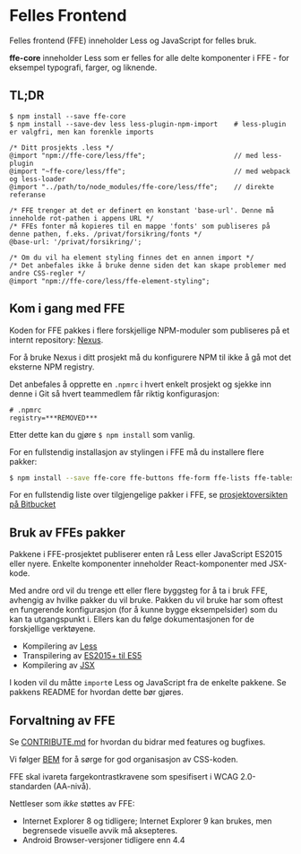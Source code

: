 # Felles Frontend

Felles frontend (FFE) inneholder Less og JavaScript for felles bruk.

**ffe-core** inneholder Less som er felles for alle delte komponenter i FFE - for eksempel
typografi, farger, og liknende.

## TL;DR

```
$ npm install --save ffe-core
$ npm install --save-dev less less-plugin-npm-import    # less-plugin er valgfri, men kan forenkle imports
```

```less
/* Ditt prosjekts .less */
@import "npm://ffe-core/less/ffe";                      // med less-plugin
@import "~ffe-core/less/ffe";                           // med webpack og less-loader
@import "../path/to/node_modules/ffe-core/less/ffe";    // direkte referanse

/* FFE trenger at det er definert en konstant 'base-url'. Denne må inneholde rot-pathen i appens URL */
/* FFEs fonter må kopieres til en mappe 'fonts' som publiseres på denne pathen, f.eks. /privat/forsikring/fonts */
@base-url: '/privat/forsikring/';

/* Om du vil ha element styling finnes det en annen import */
/* Det anbefales ikke å bruke denne siden det kan skape problemer med andre CSS-regler */
@import "npm://ffe-core/less/ffe-element-styling";
```

## Kom i gang med FFE

Koden for FFE pakkes i flere forskjellige NPM-moduler som publiseres på et internt
repository: [Nexus](***REMOVED***).

For å bruke Nexus i ditt prosjekt må du konfigurere NPM til ikke å gå mot det eksterne NPM registry.

Det anbefales å opprette en `.npmrc` i hvert enkelt prosjekt og sjekke inn denne i Git så hvert
teammedlem får riktig konfigurasjon:

```
# .npmrc
registry=***REMOVED***
```

Etter dette kan du gjøre `$ npm install` som vanlig.

For en fullstendig installasjon av stylingen i FFE må du installere flere pakker:

```bash
$ npm install --save ffe-core ffe-buttons ffe-form ffe-lists ffe-tables ffe-tabs ffe-spinner
```

For en fullstendig liste over tilgjengelige pakker i FFE, se
[prosjektoversikten på Bitbucket](***REMOVED***)

## Bruk av FFEs pakker

Pakkene i FFE-prosjektet publiserer enten rå Less eller JavaScript ES2015 eller nyere.
Enkelte komponenter inneholder React-komponenter med JSX-kode.

Med andre ord vil du trenge ett eller flere byggsteg for å ta i bruk FFE, avhengig av hvilke pakker du vil bruke.
Pakken du vil bruke har som oftest en fungerende konfigurasjon (for å kunne bygge eksempelsider) som du kan ta utgangspunkt i.
Ellers kan du følge dokumentasjonen for de forskjellige verktøyene.

* Kompilering av [Less](http://lesscss.org/)
* Transpilering av [ES2015+ til ES5](https://babeljs.io/)
* Kompilering av [JSX](https://facebook.github.io/react/)

I koden vil du måtte `import`e Less og JavaScript fra de enkelte pakkene. Se pakkens README for hvordan dette bør gjøres.

## Forvaltning av FFE

Se [CONTRIBUTE.md](***REMOVED***) for hvordan du bidrar med features og bugfixes.

Vi følger [BEM](https://en.bem.info/) for å sørge for god organisasjon av CSS-koden.

FFE skal ivareta fargekontrastkravene som spesifisert i WCAG 2.0-standarden (AA-nivå).

Nettleser som _ikke_ støttes av FFE:

* Internet Explorer 8 og tidligere; Internet Explorer 9 kan brukes, men begrensede visuelle avvik må aksepteres.
* Android Browser-versjoner tidligere enn 4.4

